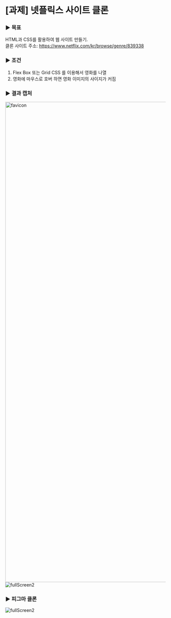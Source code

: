 # [과제] 넷플릭스 사이트 클론

### ▶︎ 목표
HTML과 CSS를 활용하여 웹 사이트 만들기.<br/>
클론 사이트 주소: https://www.netflix.com/kr/browse/genre/839338 

### ▶︎ 조건
1. Flex Box 또는 Grid CSS 를 이용해서 영화를 나열 <br/>
2. 영화에 마우스로 호버 하면 영화 이미지의 사이지가 커짐

### ▶︎ 결과 캡처
<img width="1512" alt="favicon" src="https://github.com/gamjatan9/HTML-CSS/assets/122338050/a65c71a3-18a4-4af9-9e2c-c7abd79c1a07">
<img alt="fullScreen2" src="https://github.com/gamjatan9/HTML-CSS/assets/122338050/91c64523-6c1a-4241-b7db-707883afd768">
<br/>

### ▶︎ 피그마 클론
<img alt="fullScreen2" src="https://github.com/gamjatan9/HTML-CSS/assets/122338050/e5da77f7-7ab6-4b00-8923-464abc199a5a">

